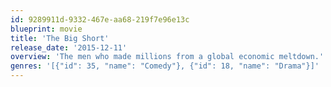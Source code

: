 ```yaml
---
id: 9289911d-9332-467e-aa68-219f7e96e13c
blueprint: movie
title: 'The Big Short'
release_date: '2015-12-11'
overview: 'The men who made millions from a global economic meltdown.'
genres: '[{"id": 35, "name": "Comedy"}, {"id": 18, "name": "Drama"}]'
---
```

